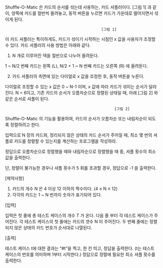 Shuffle-O-Matic 은 카드의 순서를 섞는데 사용하는, 카드 셔플러이다.
[그림 1] 과 같이, 양쪽에 카드를 절반씩 올려놓고, 동작 버튼을 누르면 카드가 가운데로 떨어지면서 섞이게 된다. 
 



                                                [그림 1]


이 카드 셔플러는 특이하게도, 카드가 섞이기 시작하는 시점인 x 값을 사용자가 조정할 수 있다. 
카드 셔플러의 사용 방법은 아래와 같다.



1. N 개로 이루어진 덱을 절반으로 나누어 올려둔다.


1 ~ N/2 번째 카드는 왼쪽 (L), N/2 + 1 ~ N 번째 카드는 오른쪽 (R) 에 올려둔다.



2. 카드 셔플러의 측면에 있는 다이얼로 x 값을 조정한 후, 동작 버튼을 누른다.


다이얼로 조정할 수 있는 x 값은 0 ~ N-1 이며, x 값에 따라 카드가 섞이는 순서가 달라진다. 
N = 6이고, 기존 카드의 순서가 오름차순으로 정렬된 상태일 때, 아래 [그림 2] 와 같은 순서로 셔플이 된다.



 
                                                      [그림 2]



Shuffle-O-Matic 의 기능을 활용하여, 카드의 순서가 오름차순 또는 내림차순이 되도록 정렬하려고 한다.



입력으로 N 장의 카드와, 정리되지 않은 상태의 카드 순서가 주어질 때, 
최소 몇 번의 셔플로 카드를 정렬할 수 있는지를 계산하는 프로그램을 작성하라.



정답으로 오름차순으로 정렬했을 때와 내림차순으로 정렬했을 때 중, 셔플 횟수의 최소값을 출력한다.



단, 정렬이 불가능한 경우나 셔플 횟수가 5 회를 초과할 경우, 정답으로 -1 을 출력한다.



[제약사항]


1. 카드의 개수 N 은 4 이상 12 이하의 짝수이다. (4 ≤ N ≤ 12) 
2. 각각의 카드는 1 ~ N 번까지 숫자가 표기되어 있다.



[입력]


입력은 첫 줄에 총 테스트 케이스의 개수 T 가 온다. 다음 줄 부터 각 테스트 케이스가 주어진다.
각 테스트 케이스의 첫 줄에는 카드의 갯수 N 이 주어진다.
두 번째 줄에는 정렬되지 않은 상태의 카드 번호가 순서대로 나열된다.



[출력]


테스트 케이스 t에 대한 결과는 “#t”을 찍고, 한 칸 띄고, 정답을 출력한다. 
(t는 테스트 케이스의 번호를 의미하며 1부터 시작한다.) 
정답으로 정렬에 필요한 최소 셔플 횟수를 출력한다. 